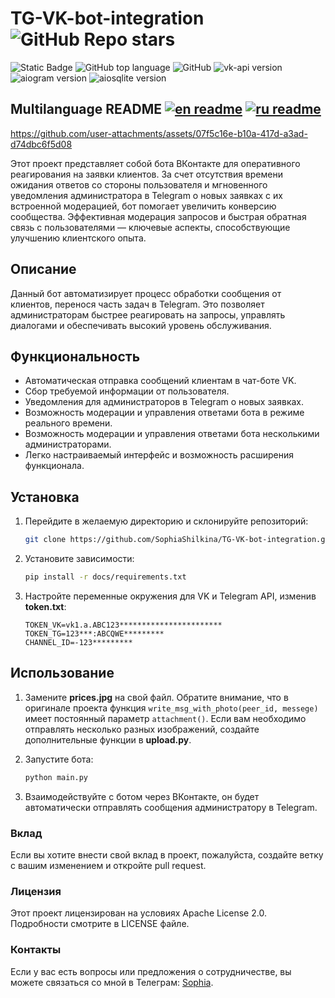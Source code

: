 # TG-VK-bot-integration ![GitHub Repo stars](https://img.shields.io/github/stars/SophiaShilkina/TG-VK-bot-integration)

![Static Badge](https://img.shields.io/badge/SophiaShilkina-TG--VK--bot--integration-TG--VK--bot--integration)
![GitHub top language](https://img.shields.io/github/languages/top/SophiaShilkina/TG-VK-bot-integration)
![GitHub](https://img.shields.io/github/license/SophiaShilkina/TG-VK-bot-integration)
![vk-api version](https://img.shields.io/badge/vk--api-11.9.9-8a2be2)
![aiogram version](https://img.shields.io/badge/aiogram-3.17.0-ff970f)
![aiosqlite version](https://img.shields.io/badge/aiosqlite-0.20.0-9f8200)

## Multilanguage README [![en readme](https://img.shields.io/badge/lang-en-ff6347)](https://github.com/SophiaShilkina/TG-VK-bot-integration/blob/master/docs/README.EN.md) [![ru readme](https://img.shields.io/badge/lang-ru-ru)](https://github.com/SophiaShilkina/TG-VK-bot-integration/blob/master/docs/README.md)


https://github.com/user-attachments/assets/07f5c16e-b10a-417d-a3ad-d74dbc6f5d08

Этот проект представляет собой бота ВКонтакте для оперативного 
реагирования на заявки клиентов. За счет отсутствия времени ожидания 
ответов со стороны пользователя и мгновенного уведомления 
администратора в Telegram о новых заявках с их встроенной модерацией, 
бот помогает увеличить конверсию сообщества. Эффективная модерация 
запросов и быстрая обратная связь с пользователями — ключевые аспекты, 
способствующие улучшению клиентского опыта.

## Описание

Данный бот автоматизирует процесс обработки сообщения от клиентов, 
перенося часть задач в Telegram. Это позволяет администраторам 
быстрее реагировать на запросы, управлять диалогами и обеспечивать 
высокий уровень обслуживания.

## Функциональность

- Автоматическая отправка сообщений клиентам в чат-боте VK.
- Сбор требуемой информации от пользователя.
- Уведомления для администраторов в Telegram о новых заявках.
- Возможность модерации и управления ответами бота в режиме реального времени.
- Возможность модерации и управления ответами бота несколькими администраторами.
- Легко настраиваемый интерфейс и возможность расширения функционала.

## Установка

1. Перейдите в желаемую директорию и склонируйте репозиторий:
   ```bash
   git clone https://github.com/SophiaShilkina/TG-VK-bot-integration.git
   
2. Установите зависимости:
   ```bash
   pip install -r docs/requirements.txt
   ```
   
3. Настройте переменные окружения для VK и Telegram API, изменив 
**token.txt**:
   ```copy
   TOKEN_VK=vk1.a.ABC123***********************
   TOKEN_TG=123***:ABCQWE*********
   CHANNEL_ID=-123*********
   ```
   
## Использование

1. Замените **prices.jpg** на свой файл. Обратите внимание, что в 
оригинале проекта функция `write_msg_with_photo(peer_id, messege)` 
имеет постоянный параметр `attachment()`. Если вам необходимо 
отправлять несколько разных изображений, создайте дополнительные 
функции в **upload.py**.


2. Запустите бота:
   ```bash
   python main.py
   ```
3. Взаимодействуйте с ботом через ВКонтакте, он будет автоматически 
отправлять сообщения администратору в Telegram.

### Вклад

Если вы хотите внести свой вклад в проект, пожалуйста, создайте ветку
с вашим изменением и откройте pull request.

### Лицензия

Этот проект лицензирован на условиях Apache License 2.0. Подробности 
смотрите в LICENSE файле.

### Контакты

Если у вас есть вопросы или предложения о сотрудничестве, вы можете связаться со мной в Телеграм: 
[Sophia](https://t.me/ShilkinaSK).